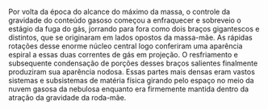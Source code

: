 ﻿Por volta da época do alcance do máximo da massa, o controle da gravidade do conteúdo gasoso começou a enfraquecer e sobreveio o estágio da fuga do gás, jorrando para fora como dois braços gigantescos e distintos, que se originaram em lados opostos da massa-mãe. As rápidas rotações desse enorme núcleo central logo conferiram uma aparência espiral a essas duas correntes de gás em projeção. O resfriamento e subsequente condensação de porções desses braços salientes finalmente produziram sua aparência nodosa. Essas partes mais densas eram vastos sistemas e subsistemas de matéria física girando pelo espaço no meio da nuvem gasosa da nebulosa enquanto era firmemente mantida dentro da atração da gravidade da roda-mãe.